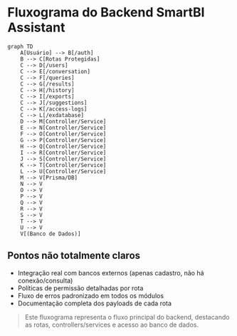 # Fluxograma do Backend SmartBI Assistant

```mermaid
graph TD
    A[Usuário] --> B[/auth]
    B --> C[Rotas Protegidas]
    C --> D[/users]
    C --> E[/conversation]
    C --> F[/queries]
    C --> G[/results]
    C --> H[/history]
    C --> I[/exports]
    C --> J[/suggestions]
    C --> K[/access-logs]
    C --> L[/exdatabase]
    D --> M[Controller/Service]
    E --> N[Controller/Service]
    F --> O[Controller/Service]
    G --> P[Controller/Service]
    H --> Q[Controller/Service]
    I --> R[Controller/Service]
    J --> S[Controller/Service]
    K --> T[Controller/Service]
    L --> U[Controller/Service]
    M --> V[Prisma/DB]
    N --> V
    O --> V
    P --> V
    Q --> V
    R --> V
    S --> V
    T --> V
    U --> V
    V[(Banco de Dados)]
```

## Pontos não totalmente claros
- Integração real com bancos externos (apenas cadastro, não há conexão/consulta)
- Políticas de permissão detalhadas por rota
- Fluxo de erros padronizado em todos os módulos
- Documentação completa dos payloads de cada rota

> Este fluxograma representa o fluxo principal do backend, destacando as rotas, controllers/services e acesso ao banco de dados.
